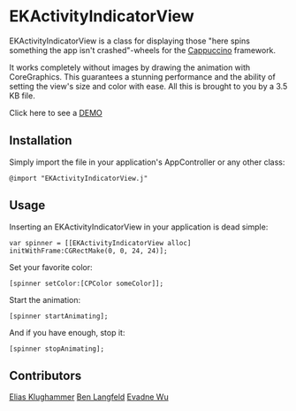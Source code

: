 EKActivityIndicatorView
==========

EKActivityIndicatorView is a class for displaying those "here spins something the app isn't crashed"-wheels for the [Cappuccino](http://www.cappuccino.org) framework.

It works completely without images by drawing the animation with CoreGraphics. This guarantees a stunning performance and the ability of setting the view's size and color with ease. All this is brought to you by a 3.5 KB file.

Click here to see a [DEMO](http://elias.klughammer.com/EKActivityIndicatorView/)


## Installation

Simply import the file in your application's AppController or any other class:

	@import "EKActivityIndicatorView.j"


## Usage

Inserting an EKActivityIndicatorView in your application is dead simple:

	var spinner = [[EKActivityIndicatorView alloc] initWithFrame:CGRectMake(0, 0, 24, 24)];
	
Set your favorite color:
	
	[spinner setColor:[CPColor someColor]];

Start the animation:

	[spinner startAnimating];

And if you have enough, stop it:

	[spinner stopAnimating];
	
	
## Contributors

[Elias Klughammer](http://github.com/elii)
[Ben Langfeld](http://github.com/benlangfeld)
[Evadne Wu](http://github.com/monoceroi)


